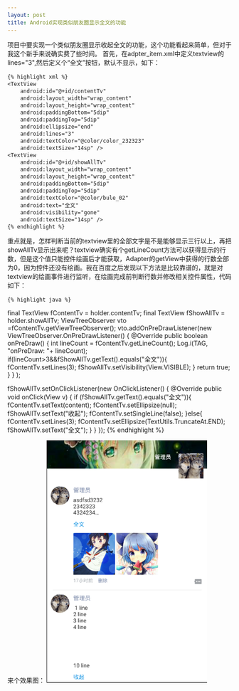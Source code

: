 ```yaml
---
layout: post
title: Android实现类似朋友圈显示全文的功能
---
```

项目中要实现一个类似朋友圈显示收起全文的功能，这个功能看起来简单，但对于我这个新手来说确实费了些时间。
首先，在adpter_item.xml中定义textview的lines="3",然后定义个“全文”按钮，默认不显示，如下：

    {% highlight xml %}
    <TextView
        android:id="@+id/contentTv"
        android:layout_width="wrap_content"
        android:layout_height="wrap_content"
        android:paddingBottom="5dip"
        android:paddingTop="5dip"
        android:ellipsize="end"
        android:lines="3"
        android:textColor="@color/color_232323"
        android:textSize="14sp" />
    <TextView
        android:id="@+id/showAllTv"
        android:layout_width="wrap_content"
        android:layout_height="wrap_content"
        android:paddingBottom="5dip"
        android:paddingTop="5dip"
        android:textColor="@color/bule_02"
        android:text="全文"
        android:visibility="gone"
        android:textSize="14sp" />
    {% endhighlight %}

重点就是，怎样判断当前的textview里的全部文字是不是能够显示三行以上，再把showAllTv显示出来呢？textview确实有个getLineCount方法可以获得显示的行数，但是这个值只能控件绘画后才能获取，Adapter的getView中获得的行数全部为0，因为控件还没有绘画。我在百度之后发现以下方法是比较靠谱的，就是对textview的绘画事件进行监听，在绘画完成前判断行数并修改相关控件属性，代码如下：

    {% highlight java %}
final TextView fContentTv = holder.contentTv;
final TextView fShowAllTv = holder.showAllTv;
ViewTreeObserver vto =fContentTv.getViewTreeObserver();
vto.addOnPreDrawListener(new ViewTreeObserver.OnPreDrawListener() {
         @Override
         public boolean onPreDraw() {
             int lineCount = fContentTv.getLineCount();
             Log.i(TAG, "onPreDraw: "+ lineCount);
             if(lineCount>3&&fShowAllTv.getText().equals("全文")){
                 fContentTv.setLines(3);
                 fShowAllTv.setVisibility(View.VISIBLE);
             }
             return true;
         }
     }
);

fShowAllTv.setOnClickListener(new OnClickListener() {
    @Override
    public void onClick(View v) {
        if (fShowAllTv.getText().equals("全文")){
            fContentTv.setText(content);
            fContentTv.setEllipsize(null);
            fShowAllTv.setText("收起");
            fContentTv.setSingleLine(false);
        }else{
            fContentTv.setLines(3);
            fContentTv.setEllipsize(TextUtils.TruncateAt.END);
            fShowAllTv.setText("全文");
        }
    }
});
    {% endhighlight %}

来个效果图：
<em class="center"><img src="/static/img/zhmjsyq.png"></em>


